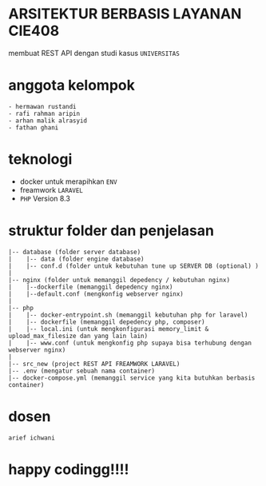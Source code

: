 # ARSITEKTUR BERBASIS LAYANAN CIE408

membuat REST API dengan studi kasus `UNIVERSITAS`

# anggota kelompok 
```
- hermawan rustandi 
- rafi rahman aripin
- arhan malik alrasyid
- fathan ghani 
```

# teknologi

- docker untuk merapihkan `ENV`
- freamwork `LARAVEL`
- `PHP` Version 8.3

# struktur folder dan penjelasan
```plaintext
|-- database (folder server database)
|    |-- data (folder engine database)
|    |-- conf.d (folder untuk kebutuhan tune up SERVER DB (optional) )
|    
|-- nginx (folder untuk memanggil depedency / kebutuhan nginx)
|    |--dockerfile (memanggil depedency nginx)
|    |--default.conf (mengkonfig webserver nginx)
|    
|-- php
|    |-- docker-entrypoint.sh (memanggil kebutuhan php for laravel)
|    |-- dockerfile (memanggil depedency php, composer)
|    |-- local.ini (untuk mengkonfigurasi memory_limit & upload_max_filesize dan yang lain lain)
|    |-- www.conf (untuk mengkonfig php supaya bisa terhubung dengan webserver nginx)
|
|-- src_new (project REST API FREAMWORK LARAVEL)
|-- .env (mengatur sebuah nama container)
|-- docker-compose.yml (memanggil service yang kita butuhkan berbasis container)
```

# dosen

`arief ichwani`

# happy codingg!!!!